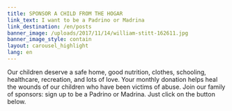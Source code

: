 ```yaml
---
title: SPONSOR A CHILD FROM THE HOGAR
link_text: I want to be a Padrino or Madrina
link_destination: /en/posts
banner_image: /uploads/2017/11/14/william-stitt-162611.jpg
banner_image_style: contain
layout: carousel_highlight
lang: en
---
```

Our children deserve a safe home, good nutrition, clothes, schooling, healthcare, recreation, and lots of love. Your monthly donation helps heal the wounds of our children who have been victims of abuse. Join our family of sponsors: sign up to be a Padrino or Madrina. Just click on the button below.